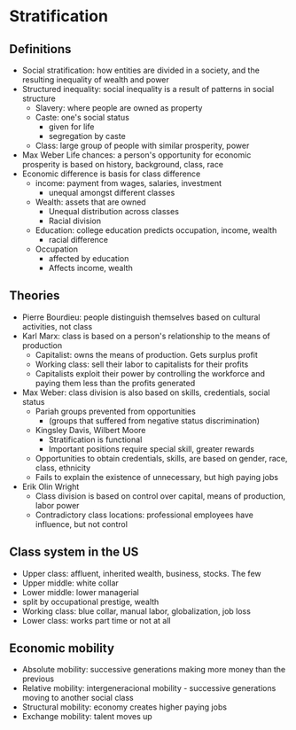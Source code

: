 # Stratification

## Definitions
- Social stratification: how entities are divided in a society, and the resulting inequality of wealth and power
- Structured inequality: social inequality is a result of patterns in social structure
  - Slavery: where people are owned as property
  - Caste: one's social status
    - given for life
    - segregation by caste
  - Class: large group of people with similar prosperity, power
- Max Weber Life chances: a person's opportunity for economic prosperity is based on history, background, class, race
- Economic difference is basis for class difference
  - income: payment from wages, salaries, investment
    - unequal amongst different classes
  - Wealth: assets that are owned
    - Unequal distribution across classes
    - Racial division
  - Education: college education predicts occupation, income, wealth
    - racial difference
  - Occupation
    - affected by education
    - Affects income, wealth
  
## Theories
- Pierre Bourdieu: people distinguish themselves based on cultural activities, not class
- Karl Marx: class is based on a person's relationship to the means of production
  - Capitalist: owns the means of production.  Gets surplus profit
  - Working class: sell their labor to capitalists for their profits
  - Capitalists exploit their power by controlling the workforce and paying them less than the profits generated
- Max Weber: class division is also based on skills, credentials, social status
  - Pariah groups prevented from opportunities
    - (groups that suffered from negative status discrimination)
  - Kingsley Davis, Wilbert Moore
    - Stratification is functional
    - Important positions require special skill, greater rewards
  - Opportunities to obtain credentials, skills, are based on gender, race, class, ethnicity
  - Fails to explain the existence of unnecessary, but high paying jobs
- Erik Olin Wright
  - Class division is based on control over capital, means of production, labor power
  - Contradictory class locations: professional employees have influence, but not control

## Class system in the US
- Upper class: affluent, inherited wealth, business, stocks.  The few
- Upper middle: white collar
- Lower middle: lower managerial
- split by occupational prestige, wealth
- Working class: blue collar, manual labor, globalization, job loss
- Lower class: works part time or not at all

## Economic mobility
- Absolute mobility: successive generations making more money than the previous
- Relative mobility: intergeneracional mobility - successive generations moving to another social class
- Structural mobility: economy creates higher paying jobs
- Exchange mobility: talent moves up